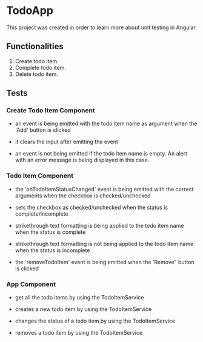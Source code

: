 # TodoApp

This project was created in order to learn more about unit testing in Angular.

## Functionalities

1. Create todo item.
2. Complete todo item.
3. Delete todo item.

## Tests

### Create Todo Item Component
- an event is being emitted with the todo item name as argument when the 'Add' button is clicked

- it clears the input after emitting the event

- an event is not being emitted if the todo item name is empty. An alert with an error message is being displayed in this case. 

### Todo Item Component
- the 'onTodoItemStatusChanged' event is being emitted with the correct arguments when the checkbox is checked/unchecked

- sets the checkbox as checked/unchecked when the status is complete/incomplete

- strikethrough text formatting is being applied to the todo item name when the status is complete

- strikethrough text formatting is not being applied to the todo item name when the status is incomplete

- the 'removeTodoItem' event is being emitted when the 'Remove" button is clicked

### App Component
- get all the todo items by using the TodoItemService

- creates a new todo item by using the TodoItemService

- changes the status of a todo item by using the TodoItemService

- removes a todo item by using the TodoItemService